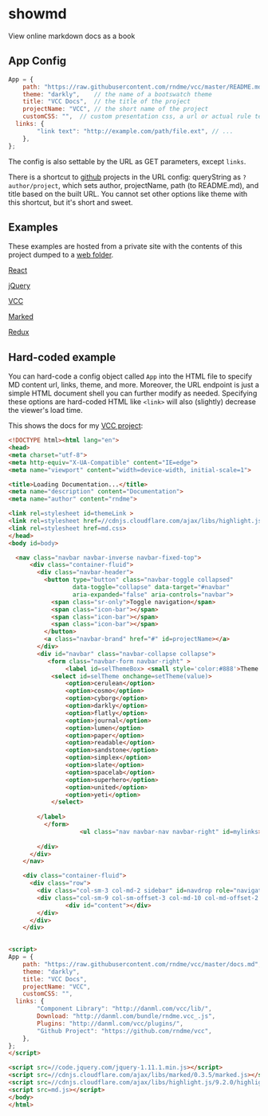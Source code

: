 # showmd
View online markdown docs as a book

## App Config
```js
App = {
    path: "https://raw.githubusercontent.com/rndme/vcc/master/README.md",	//where is the .md file? needs cors.
    theme: "darkly",	// the name of a bootswatch theme
    title: "VCC Docs",	// the title of the project 
    projectName: "VCC",	// the short name of the project
    customCSS: "",	// custom presentation css, a url or actual rule text
  links: {
        "link text": "http://example.com/path/file.ext", // ...
    },
};
```
The config is also settable by the URL as GET parameters, except `links`.

There is a shortcut to [github](https://github.com/) projects in the URL config: queryString as `?author/project`, which sets author, projectName, path (to README.md), and title based on the built URL. You cannot set other options like theme with this shortcut, but it's short and sweet.



## Examples

These examples are hosted from a private site with the contents of this project dumped to a [web folder](http://danml.com/md/).

[React](http://danml.com/md/?facebook/react)

[jQuery](http://danml.com/md/?jquery/jquery)

[VCC](http://danml.com/md/?rndme/vcc)

[Marked](http://danml.com/md/?chjj/marked)

[Redux](http://danml.com/md/?reactjs/redux)


## Hard-coded example
You can hard-code a config object called `App` into the HTML file to specify MD content url, links, theme, and more. Moreover, the URL endpoint is just a simple HTML document shell you can further modify as needed. Specifying these options are hard-coded HTML like `<link>` will also (slightly) decrease the viewer's load time.



This shows the docs for my [VCC project](https://github.com/rndme/vcc/):

```html
<!DOCTYPE html><html lang="en">
<head>
<meta charset="utf-8">
<meta http-equiv="X-UA-Compatible" content="IE=edge">
<meta name="viewport" content="width=device-width, initial-scale=1">

<title>Loading Documentation...</title>
<meta name="description" content="Documentation">
<meta name="author" content="rndme">

<link rel=stylesheet id=themeLink >	
<link rel=stylesheet href=//cdnjs.cloudflare.com/ajax/libs/highlight.js/9.2.0/styles/googlecode.min.css>
<link rel=stylesheet href=md.css>
</head>
<body id=body>

  <nav class="navbar navbar-inverse navbar-fixed-top">
      <div class="container-fluid">
        <div class="navbar-header">
          <button type="button" class="navbar-toggle collapsed" 
				  data-toggle="collapse" data-target="#navbar" 
				  aria-expanded="false" aria-controls="navbar">
            <span class="sr-only">Toggle navigation</span>
            <span class="icon-bar"></span>
            <span class="icon-bar"></span>
            <span class="icon-bar"></span>
          </button>
          <a class="navbar-brand" href="#" id=projectName></a>
        </div>
        <div id="navbar" class="navbar-collapse collapse">		
		   <form class="navbar-form navbar-right" >
            	<label id=selThemeBox> <small style='color:#888'>Theme:</small>
			<select id=selTheme onchange=setTheme(value)>
				<option>cerulean</option>
				<option>cosmo</option>
				<option>cyborg</option>
				<option>darkly</option>
				<option>flatly</option>
				<option>journal</option>
				<option>lumen</option>
				<option>paper</option>
				<option>readable</option>
				<option>sandstone</option>
				<option>simplex</option>
				<option>slate</option>
				<option>spacelab</option>
				<option>superhero</option>
				<option>united</option>
				<option>yeti</option>
			</select>
			
		</label>
          </form>
		            <ul class="nav navbar-nav navbar-right" id=mylinks></ul>
		  
        </div>
      </div>
    </nav>

    <div class="container-fluid">
      <div class="row">
        <div class="col-sm-3 col-md-2 sidebar" id=navdrop role="navigation"></div>
        <div class="col-sm-9 col-sm-offset-3 col-md-10 col-md-offset-2 main">
  				<div id="content"></div>		  
        </div>
      </div>
    </div>
  

<script>
App = {
	path: "https://raw.githubusercontent.com/rndme/vcc/master/docs.md",
	theme: "darkly",
	title: "VCC Docs",
	projectName: "VCC",
	customCSS: "",
  links: {
		"Component Library": "http://danml.com/vcc/lib/",
		Download: "http://danml.com/bundle/rndme.vcc_.js",
		Plugins: "http://danml.com/vcc/plugins/",
		"Github Project": "https://github.com/rndme/vcc",
	},
};
</script>

<script src=//code.jquery.com/jquery-1.11.1.min.js></script>
<script src=//cdnjs.cloudflare.com/ajax/libs/marked/0.3.5/marked.js></script>
<script src=//cdnjs.cloudflare.com/ajax/libs/highlight.js/9.2.0/highlight.min.js></script>
<script src=md.js></script>		  
</body>
</html>
```
